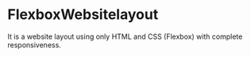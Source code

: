 # FlexboxWebsitelayout
It is a website layout using only HTML and CSS (Flexbox) with complete responsiveness.
